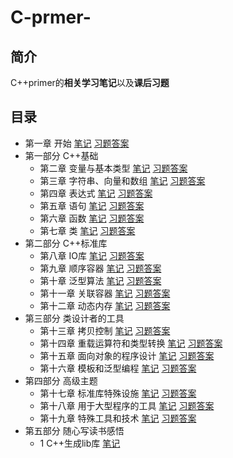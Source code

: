 # C-prmer-
## 简介

C++primer的**相关学习笔记**以及**课后习题**

## 目录
+ 第一章 开始 [笔记](笔记\第一章.md)  [习题答案]()
+ 第一部分  C++基础
   + 第二章  变量与基本类型 [笔记]()  [习题答案]()
   + 第三章  字符串、向量和数组 [笔记]()  [习题答案]()  
   + 第四章  表达式 [笔记]()  [习题答案]()  
   + 第五章  语句 [笔记]()  [习题答案]()  
   + 第六章  函数 [笔记]()  [习题答案]()  
   + 第七章  类 [笔记]()  [习题答案]()  
+ 第二部分  C++标准库 
   + 第八章  IO库 [笔记]()  [习题答案]()  
   + 第九章  顺序容器 [笔记]()  [习题答案]()  
   + 第十章  泛型算法 [笔记]()  [习题答案]()  
   + 第十一章  关联容器 [笔记]()  [习题答案]()  
   + 第十二章  动态内存 [笔记]()  [习题答案]()  
+ 第三部分  类设计者的工具	
   + 第十三章  拷贝控制 [笔记]()  [习题答案]()  
   + 第十四章  重载运算符和类型转换  [笔记]()  [习题答案]()  
   + 第十五章  面向对象的程序设计 [笔记]()  [习题答案]()  
   + 第十六章  模板和泛型编程 [笔记]()  [习题答案]()  
+  第四部分  高级主题
   + 第十七章  标准库特殊设施 [笔记]()  [习题答案]()  
   + 第十八章  用于大型程序的工具 [笔记]()  [习题答案]()  
   + 第十九章  特殊工具和技术 [笔记]()  [习题答案]()  
+  第五部分  随心写读书感悟      
   + 1    C++生成lib库  [笔记](随笔\链接库随笔.md)